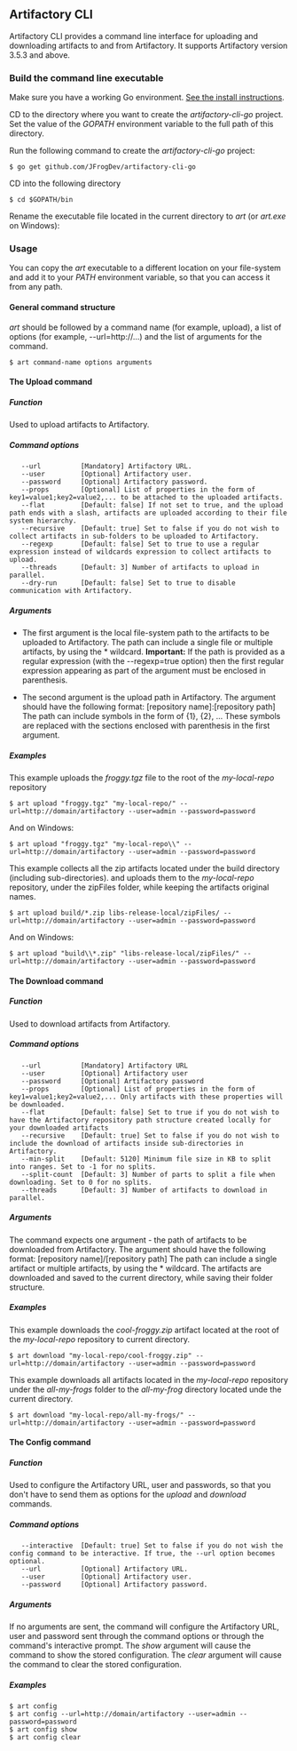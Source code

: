 ## Artifactory CLI

Artifactory CLI provides a command line interface for uploading and downloading artifacts to and from Artifactory.
It supports Artifactory version 3.5.3 and above.

### Build the command line executable

Make sure you have a working Go environment. [See the install instructions](http://golang.org/doc/install).

CD to the directory where you want to create the *artifactory-cli-go* project.
Set the value of the *GOPATH* environment variable to the full path of this  directory.

Run the following command to create the *artifactory-cli-go* project:
```console
$ go get github.com/JFrogDev/artifactory-cli-go
```

CD into the following directory
```console
$ cd $GOPATH/bin
```

Rename the executable file located in the current directory to *art* (or *art.exe* on Windows):

### Usage

You can copy the *art* executable to a different location on your file-system and add it
to your *PATH* environment variable, so that you can access it from any path.

#### General command structure
*art* should be followed by a command name (for example, upload), a list of options (for example, --url=http://...)
and the list of arguments for the command.
```console
$ art command-name options arguments
```

#### The Upload command

##### Function
Used to upload artifacts to Artifactory.

##### Command options
```console
   --url          [Mandatory] Artifactory URL.
   --user         [Optional] Artifactory user.
   --password     [Optional] Artifactory password.
   --props        [Optional] List of properties in the form of key1=value1;key2=value2,... to be attached to the uploaded artifacts.
   --flat         [Default: false] If not set to true, and the upload path ends with a slash, artifacts are uploaded according to their file system hierarchy.
   --recursive    [Default: true] Set to false if you do not wish to collect artifacts in sub-folders to be uploaded to Artifactory.
   --regexp       [Default: false] Set to true to use a regular expression instead of wildcards expression to collect artifacts to upload.
   --threads      [Default: 3] Number of artifacts to upload in parallel.
   --dry-run      [Default: false] Set to true to disable communication with Artifactory.
```
##### Arguments
* The first argument is the local file-system path to the artifacts to be uploaded to Artifactory.
The path can include a single file or multiple artifacts, by using the * wildcard.
**Important:** If the path is provided as a regular expression (with the --regexp=true option) then
the first regular expression appearing as part of the argument must be enclosed in parenthesis.

* The second argument is the upload path in Artifactory.
The argument should have the following format: [repository name]:[repository path]
The path can include symbols in the form of {1}, {2}, ...
These symbols are replaced with the sections enclosed with parenthesis in the first argument.

##### Examples

This example uploads the *froggy.tgz* file to the root of the *my-local-repo* repository
```console
$ art upload "froggy.tgz" "my-local-repo/" --url=http://domain/artifactory --user=admin --password=password
```
And on Windows:
```console
$ art upload "froggy.tgz" "my-local-repo\\" --url=http://domain/artifactory --user=admin --password=password
```

This example collects all the zip artifacts located under the build directory (including sub-directories).
and uploads them to the *my-local-repo* repository, under the zipFiles folder, while keeping the artifacts original names.
```console
$ art upload build/*.zip libs-release-local/zipFiles/ --url=http://domain/artifactory --user=admin --password=password
```
And on Windows:
```console
$ art upload "build\\*.zip" "libs-release-local/zipFiles/" --url=http://domain/artifactory --user=admin --password=password
```

#### The Download command

##### Function
Used to download artifacts from Artifactory.

##### Command options
```console
   --url          [Mandatory] Artifactory URL
   --user         [Optional] Artifactory user
   --password     [Optional] Artifactory password
   --props        [Optional] List of properties in the form of key1=value1;key2=value2,... Only artifacts with these properties will be downloaded.
   --flat         [Default: false] Set to true if you do not wish to have the Artifactory repository path structure created locally for your downloaded artifacts
   --recursive    [Default: true] Set to false if you do not wish to include the download of artifacts inside sub-directories in Artifactory.
   --min-split    [Default: 5120] Minimum file size in KB to split into ranges. Set to -1 for no splits.
   --split-count  [Default: 3] Number of parts to split a file when downloading. Set to 0 for no splits.
   --threads      [Default: 3] Number of artifacts to download in parallel.
```

##### Arguments
The command expects one argument - the path of artifacts to be downloaded from Artifactory.
The argument should have the following format: [repository name]/[repository path]
The path can include a single artifact or multiple artifacts, by using the * wildcard.
The artifacts are downloaded and saved to the current directory, while saving their folder structure.

##### Examples

This example downloads the *cool-froggy.zip* artifact located at the root of the *my-local-repo* repository to current directory.
```console
$ art download "my-local-repo/cool-froggy.zip" --url=http://domain/artifactory --user=admin --password=password
```

This example downloads all artifacts located in the *my-local-repo* repository under the *all-my-frogs* folder to the *all-my-frog* directory located unde the current directory.
```console
$ art download "my-local-repo/all-my-frogs/" --url=http://domain/artifactory --user=admin --password=password
```

#### The Config command

##### Function
Used to configure the Artifactory URL, user and passwords, so that you don't have to send them as options
for the *upload* and *download* commands.

##### Command options
```console
   --interactive  [Default: true] Set to false if you do not wish the config command to be interactive. If true, the --url option becomes optional.
   --url          [Optional] Artifactory URL.
   --user         [Optional] Artifactory user.
   --password     [Optional] Artifactory password.
```

##### Arguments
If no arguments are sent, the command will configure the Artifactory URL, user and password sent through the command options
or through the command's interactive prompt.
The *show* argument will cause the command to show the stored configuration.
The *clear* argument will cause the command to clear the stored configuration.

##### Examples

```console
$ art config
$ art config --url=http://domain/artifactory --user=admin --password=password
$ art config show
$ art config clear
```